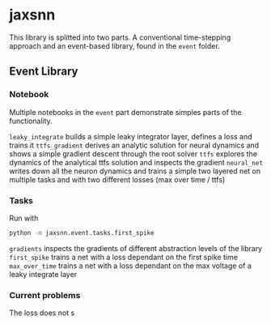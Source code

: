 # jaxsnn

This library is splitted into two parts. A conventional time-stepping approach and an event-based library, found in the `event` folder.

## Event Library

### Notebook

Multiple notebooks in the `event` part demonstrate simples parts of the functionality.

`leaky_integrate` builds a simple leaky integrator layer, defines a loss and trains it
`ttfs_gradient` derives an analytic solution for neural dynamics and shows a simple gradient descent through the root solver
`ttfs` explores the dynamics of the analytical ttfs solution and inspects the gradient
`neural_net` writes down all the neuron dynamics and trains a simple two layered net on multiple tasks and with two different losses (max over time / ttfs)

### Tasks

Run with 

```bash
python -m jaxsnn.event.tasks.first_spike
```

`gradients` inspects the gradients of different abstraction levels of the library
`first_spike` trains a net with a loss dependant on the first spike time
`max_over_time` trains a net with a loss dependant on the max voltage of a leaky integrate layer

### Current problems

The loss does not s
